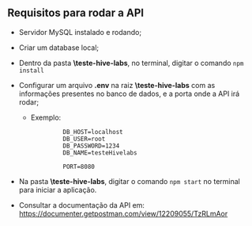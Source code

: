 ## Requisitos para rodar a API

-  Servidor MySQL instalado e rodando;

-  Criar um database local;

-  Dentro da pasta **\teste-hive-labs**, no terminal, digitar o comando `npm install`

-  Configurar um arquivo **.env** na raiz **\teste-hive-labs** com as informações presentes no banco de dados, e a porta onde a API irá rodar;
     - Exemplo:
					
					DB_HOST=localhost
					DB_USER=root
					DB_PASSWORD=1234
					DB_NAME=testeHivelabs
         	
					PORT=8080

- Na pasta **\teste-hive-labs**, digitar o comando `npm start` no terminal para iniciar a aplicação.

- Consultar a documentação da API em: https://documenter.getpostman.com/view/12209055/TzRLmAor

